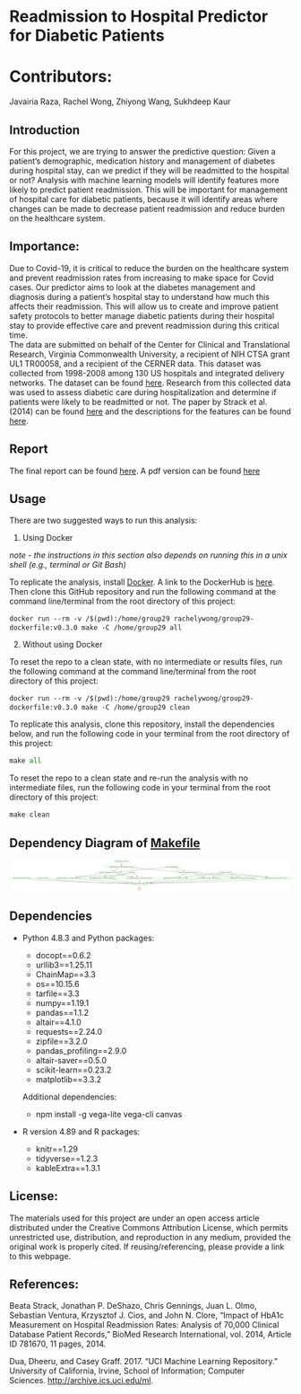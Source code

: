 # Readmission to Hospital Predictor for Diabetic Patients 

# Contributors: 
Javairia Raza, Rachel Wong, Zhiyong Wang, Sukhdeep Kaur

## Introduction 
For this project, we are trying to answer the predictive question: Given a patient’s demographic, medication history and management of diabetes during hospital stay, can we predict if they will be readmitted to the hospital or not?  Analysis with machine learning models will identify features more likely to predict patient readmission. This will be important for management of hospital care for diabetic patients, because it will identify areas where changes can be made to decrease patient readmission and reduce burden on the healthcare system.

## Importance:
Due to Covid-19, it is critical to reduce the burden on the healthcare system and prevent readmission rates from increasing to make space for Covid cases. Our predictor aims to look at the diabetes management and diagnosis during a patient’s hospital stay to understand how much this affects their readmission. This will allow us to create and improve patient safety protocols to better manage diabetic patients during their hospital stay to provide effective care and prevent readmission during this critical time.  
The data are submitted on behalf of the Center for Clinical and Translational Research, Virginia Commonwealth University, a recipient of NIH CTSA grant UL1 TR00058, and a recipient of the CERNER data. This dataset was collected from 1998-2008 among 130 US hospitals and integrated delivery networks. The dataset can be found [here](https://archive.ics.uci.edu/ml/datasets/diabetes+130-us+hospitals+for+years+1999-2008#). Research from this collected data was used to assess diabetic care during hospitalization and determine if patients were likely to be readmitted or not. The paper by Strack et al. (2014) can be found [here](https://www.hindawi.com/journals/bmri/2014/781670/) and the descriptions for the features can be found [here](https://www.hindawi.com/journals/bmri/2014/781670/tab1/). 

## Report 
The final report can be found [here](https://github.com/UBC-MDS/group29/blob/main/doc/diabetes_final_report.Rmd). A pdf version can be found [here](https://github.com/UBC-MDS/group29/blob/main/doc/diabetes_final_report.pdf)

## Usage
There are two suggested ways to run this analysis:

1. Using Docker

*note - the instructions in this section also depends on running this in a unix shell (e.g., terminal or Git Bash)*

To replicate the analysis, install [Docker](https://www.docker.com/get-started). A link to the DockerHub is [here](https://hub.docker.com/repository/docker/rachelywong/group29-dockerfile). Then clone this GitHub repository and run the following command at the command line/terminal from the root directory of this project:

```
docker run --rm -v /$(pwd):/home/group29 rachelywong/group29-dockerfile:v0.3.0 make -C /home/group29 all
```

2. Without using Docker

To reset the repo to a clean state, with no intermediate or results files, run the following command at the command line/terminal from the root directory of this project:

```
docker run --rm -v /$(pwd):/home/group29 rachelywong/group29-dockerfile:v0.3.0 make -C /home/group29 clean
```

To replicate this analysis, clone this repository, install the dependencies below, and run the following code in your terminal from the root directory of this project:

```python
make all
```
To reset the repo to a clean state and re-run the analysis with no intermediate files, run the following code in your terminal from the root directory of this project:

```python
make clean
```

## Dependency Diagram of [Makefile](https://github.com/UBC-MDS/group29/blob/main/Makefile)
![Dependency Diagram](https://github.com/UBC-MDS/group29/blob/main/Makefile.png)

## Dependencies 
* Python 4.8.3 and Python packages:
  * docopt==0.6.2
  * urllib3==1.25.11
  * ChainMap==3.3
  * os==10.15.6
  * tarfile==3.3
  * numpy==1.19.1
  * pandas==1.1.2
  * altair==4.1.0
  * requests==2.24.0
  * zipfile==3.2.0
  * pandas_profiling==2.9.0
  * altair-saver==0.5.0
  * scikit-learn==0.23.2
  * matplotlib==3.3.2
  
  Additional dependencies:
  * npm install -g vega-lite vega-cli canvas
 
* R version 4.89 and R packages:
  * knitr==1.29
  * tidyverse==1.2.3
  * kableExtra==1.3.1

## License:
The materials used for this project are under an open access article distributed under the Creative Commons Attribution License, which permits unrestricted use, distribution, and reproduction in any medium, provided the original work is properly cited. If reusing/referencing, please provide a link to this webpage. 

## References:
Beata Strack, Jonathan P. DeShazo, Chris Gennings, Juan L. Olmo, Sebastian Ventura, Krzysztof J. Cios, and John N. Clore, “Impact of HbA1c Measurement on Hospital Readmission Rates: Analysis of 70,000 Clinical Database Patient Records,” BioMed Research International, vol. 2014, Article ID 781670, 11 pages, 2014.

Dua, Dheeru, and Casey Graff. 2017. “UCI Machine Learning Repository.” University of California, Irvine, School of Information; Computer Sciences. http://archive.ics.uci.edu/ml.

